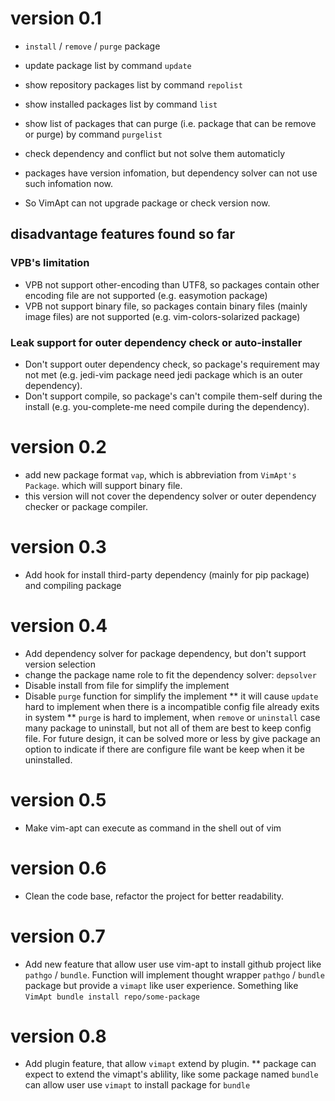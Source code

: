# version 0.1

* `install` / `remove` / `purge` package
* update package list by command `update`
* show repository packages list by command `repolist`
* show installed packages list by command `list`
* show list of packages that can purge (i.e. package that can be remove or purge) by command `purgelist`
* check dependency and conflict but not solve them automaticly

* packages have version infomation, but dependency solver can not use such infomation now.
* So VimApt can not upgrade package or check version now.

## disadvantage features found so far
### VPB's limitation
* VPB not support other-encoding than UTF8, so packages contain other encoding file are not supported (e.g. easymotion package)
* VPB not support binary file, so packages contain binary files (mainly image files) are not supported (e.g. vim-colors-solarized package) 
### Leak support for outer dependency check or auto-installer
* Don't support outer dependency check, so package's requirement may not met (e.g. jedi-vim package need jedi package which is an outer dependency).
* Don't support compile, so package's can't compile them-self during the install (e.g. you-complete-me need compile during the dependency).

# version 0.2
* add new package format `vap`, which is abbreviation from `VimApt's Package`. which will support binary file.
* this version will not cover the dependency solver or outer dependency checker or package compiler.
  
# version 0.3
* Add hook for install third-party dependency (mainly for pip package) and compiling package

# version 0.4
* Add dependency solver for package dependency, but don't support version selection
* change the package name role to fit the dependency solver: `depsolver`
* Disable install from file for simplify the implement
* Disable `purge` function for simplify the implement
** it will cause `update` hard to implement when there is a incompatible config file already exits in system
** `purge` is hard to implement, when `remove` or `uninstall` case many package to uninstall, 
    but not all of them are best to keep config file. For future design, 
    it can be solved more or less by give package an option to indicate if there are configure file want be keep when it be uninstalled.
    
# version 0.5
* Make vim-apt can execute as command in the shell out of vim

# version 0.6
* Clean the code base, refactor the project for better readability.

# version 0.7
* Add new feature that allow user use vim-apt to install github project like `pathgo` / `bundle`.
  Function will implement thought wrapper `pathgo` / `bundle` package but provide a `vimapt` like user experience.
  Something like `VimApt bundle install repo/some-package`
  
# version 0.8
* Add plugin feature, that allow `vimapt` extend by plugin.
  ** package can expect to extend the vimapt's ablility, 
     like some package named `bundle` can allow user use `vimapt` to install package for `bundle`